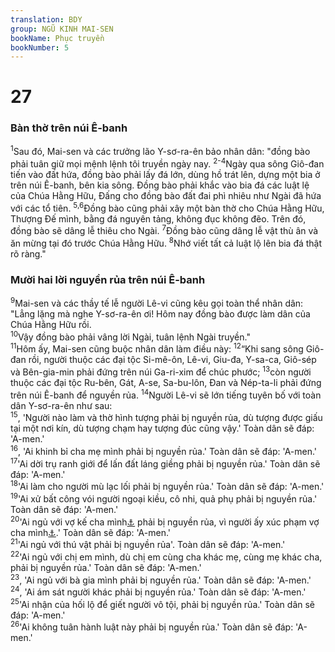 ```yaml
---
translation: BDY
group: NGŨ KINH MAI-SEN
bookName: Phục truyền 
bookNumber: 5
---
```


<div class="title"><h1>27</h1><h3>Bàn thờ trên núi Ê-banh</h3></div>
<span class="verse phu_27_1"><sup>1</sup>Sau đó, Mai-sen và các trưởng lão Y-sơ-ra-ên bảo nhân dân: &#34;đồng bào phải tuân giữ mọi mệnh lệnh tôi truyền ngày nay. </span>
<span class="verse phu_27_2 phu_27_3 phu_27_4"><sup>2-4</sup>Ngày qua sông Giô-đan tiến vào đất hứa, đồng bào phải lấy đá lớn, dùng hồ trát lên, dựng một bia ở trên núi Ê-banh, bên kia sông. Đồng bào phải khắc vào bia đá các luật lệ của Chúa Hằng Hữu, Đấng cho đồng bào đất đai phì nhiêu như Ngài đã hứa với các tổ tiên. </span>
<span class="verse phu_27_5 phu_27_6"><sup>5,6</sup>Đồng bào cũng phải xây một bàn thờ cho Chúa Hằng Hữu, Thượng Đế mình, bằng đá nguyên tảng, không đục không đẽo. Trên đó, đồng bào sẽ dâng lễ thiêu cho Ngài. </span>
<span class="verse phu_27_7"><sup>7</sup>Đồng bào cũng dâng lễ vật thù ân và ăn mừng tại đó trước Chúa Hằng Hữu. </span>
<span class="verse phu_27_8"><sup>8</sup>Nhớ viết tất cả luật lộ lên bia đá thật rõ ràng.&#34;</span>
<div class="title"><h3>Mười hai lời nguyền rủa trên núi Ê-banh</h3></div>
<span class="verse phu_27_9"><sup>9</sup>Mai-sen và các thầy tế lễ người Lê-vi cũng kêu gọi toàn thể nhân dân: &#34;Lẳng lặng mà nghe Y-sơ-ra-ên ơi! Hôm nay đồng bào được làm dân của Chúa Hằng Hữu rồi.<br/></span>
<span class="verse phu_27_10"><sup>10</sup>Vậy đồng bào phải vâng lời Ngài, tuân lệnh Ngài truyền.&#34;<br/></span>
<span class="verse phu_27_11"><sup>11</sup>Hôm ấy, Mai-sen cũng buộc nhân dân làm điều này: </span>
<span class="verse phu_27_12"><sup>12</sup>“Khi sang sông Giô-đan rồi, người thuộc các đại tộc Si-mê-ôn, Lê-vi, Giu-đa, Y-sa-ca, Giô-sép và Bên-gia-min phải đứng trên núi Ga-ri-xim để chúc phước; </span>
<span class="verse phu_27_13"><sup>13</sup>còn người thuộc các đại tộc Ru-bên, Gát, A-se, Sa-bu-lôn, Đan và Nép-ta-li phải đứng trên núi Ê-banh để nguyền rủa. </span>
<span class="verse phu_27_14"><sup>14</sup>Người Lê-vi sẽ lớn tiếng tuyên bố với toàn dân Y-sơ-ra-ên như sau:<br/></span>
<span class="verse phu_27_15"><sup>15</sup>,	&#39;Người nào làm và thờ hình tượng phải bị nguyền rủa, dù tượng được giấu tại một nơi kín, dù tượng chạm hay tượng đúc cũng vậy.&#39; Toàn dân sẽ đáp: &#39;A-men.&#39;<br/></span>
<span class="verse phu_27_16"><sup>16</sup>,	&#39;Ai khinh bỉ cha mẹ mình phải bị nguyền rủa.&#39; Toàn dân sẽ đáp: &#39;A-men.&#39;<br/></span>
<span class="verse phu_27_17"><sup>17</sup>&#39;Ai dời trụ ranh giới để lấn đất láng giềng phải bị nguyền rủa.&#39; Toàn dân sẽ đáp: &#39;A-men.&#39;<br/></span>
<span class="verse phu_27_18"><sup>18</sup>&#39;Ai làm cho người mù lạc lối phải bị nguyền rủa.&#39; Toàn dân sẽ đáp: &#39;A-men.&#39;<br/></span>
<span class="verse phu_27_19"><sup>19</sup>&#39;Ai xử bất công vói người ngoại kiều, cô nhi, quả phụ phải bị nguyền rủa.&#39; Toàn dân sẽ đáp: &#39;A-men.&#39;<br/></span>
<span class="verse phu_27_20"><sup>20</sup>&#39;Ai ngủ với vợ kế cha mình<a href="#" data-toggle="tooltip" data-placement="bottom" title="Ctd kế mẫu (hoặc hầu)">⚓</a> phải bị nguyền rủa, vì người ấy xúc phạm vợ cha mình<a href="#" data-toggle="tooltip" data-placement="bottom" title="Ctd kế mẫu (hoặc hầu)">⚓</a>.&#39; Toàn dân sẽ đáp: &#39;A-men.&#39;<br/></span>
<span class="verse phu_27_21"><sup>21</sup>&#39;Ai ngủ với thú vật phải bị nguyền rủa&#39;. Toàn dân sẽ đáp: &#39;A-men.&#39;<br/></span>
<span class="verse phu_27_22"><sup>22</sup>&#39;Ai ngủ với chị em mình, dù chị em cùng cha khác mẹ, cùng mẹ khác cha, phải bị nguyền rủa.&#39; Toàn dân sẽ đáp: &#39;A-men.&#39;<br/></span>
<span class="verse phu_27_23"><sup>23</sup>,	&#39;Ai ngủ với bà gia mình phải bị nguyền rủa.&#39; Toàn dân sẽ đáp: &#39;A-men.&#39;<br/></span>
<span class="verse phu_27_24"><sup>24</sup>,	&#39;Ai ám sát người khác phải bị nguyền rủa.&#39; Toàn dân sẽ đáp: &#39;A-men.&#39;<br/></span>
<span class="verse phu_27_25"><sup>25</sup>&#39;Ai nhận của hối lộ để giết người vô tội, phải bị nguyền rủa.&#39; Toàn dân sẽ đáp: &#39;A-men.&#39;<br/></span>
<span class="verse phu_27_26"><sup>26</sup>&#39;Ai không tuân hành luật này phải bị nguyền rủa.&#39; Toàn dân sẽ đáp: &#39;A-men.&#39;</span>
